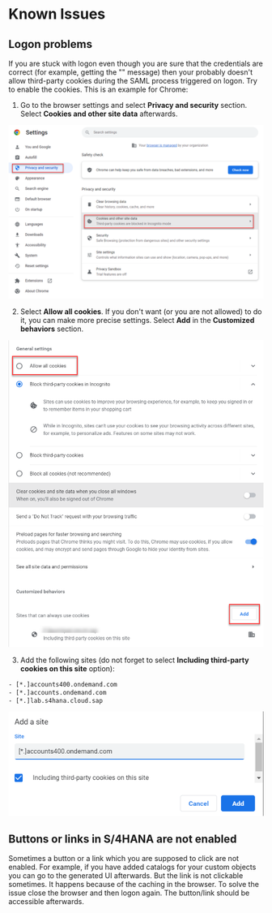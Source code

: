 # Known Issues

## Logon problems

If you are stuck with logon even though you are sure that the credentials are correct (for example, getting the "" message) then your probably doesn't allow third-party cookies during the SAML process triggered on logon. Try to enable the cookies. This is an example for Chrome:

  1. Go to the browser settings and select **Privacy and security** section. Select **Cookies and other site data** afterwards.

  ![Browser settings](img/browser-settings.png)

  2. Select **Allow all cookies**. If you don't want (or you are not allowed) to do it, you can make more precise settings. Select **Add** in the **Customized behaviors** section.

  ![Allowed cookies](img/allowed-cookies.png)

  3. Add the following sites (do not forget to select **Including third-party cookies on this site** option):
   
    - [*.]accounts400.ondemand.com
    - [*.]accounts.ondemand.com
    - [*.]lab.s4hana.cloud.sap

  ![New site](img/new-site-cookies-settings.png)

## Buttons or links in S/4HANA are not enabled

Sometimes a button or a link which you are supposed to click are not enabled. For example, if you have added catalogs for your custom objects you can go to the generated UI afterwards. But the link is not clickable sometimes. It happens because of the caching in the browser. To solve the issue close the browser and then logon again. The button/link should be accessible afterwards.